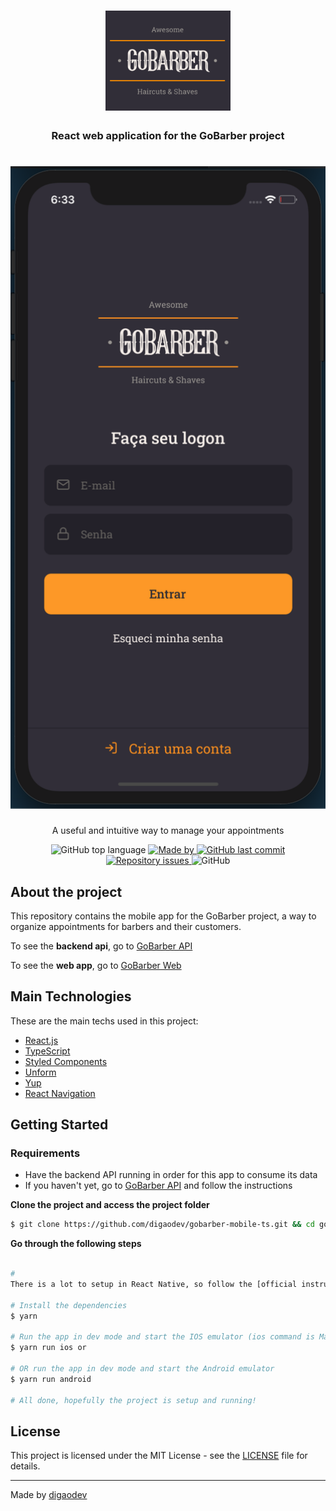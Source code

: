 <h1 align="center">
  <img alt="Logo" src="https://github.com/digaodev/gobarber-mobile-ts/blob/master/docs/logo.svg?raw=true" width="200px">
</h1>

<h3 align="center">
  React web application for the GoBarber project
</h3>

<h1 align="center">
  <img alt="Login page" src="https://github.com/digaodev/gobarber-mobile-ts/blob/master/docs/login.png?raw=true" width="600px">
</h1>

<p align="center">A useful and intuitive way to manage your appointments</p>

<p align="center">
  <img alt="GitHub top language" src="https://img.shields.io/github/languages/top/digaodev/gobarber-mobile-ts?color=%23FF9000">

  <a href="https://www.linkedin.com/in/rodrigorb/" target="_blank" rel="noopener noreferrer">
    <img alt="Made by" src="https://img.shields.io/badge/made%20by-digaodev-%23FF9000">
  </a>

  <a href="https://github.com/digaodev/gobarber-mobile-ts/commits/master">
    <img alt="GitHub last commit" src="https://img.shields.io/github/last-commit/digaodev/gobarber-mobile-ts?color=%23FF9000">
  </a>

  <a href="https://github.com/digaodev/gobarber-mobile-ts/issues">
    <img alt="Repository issues" src="https://img.shields.io/github/issues/digaodev/gobarber-mobile-ts?color=%23FF9000">
  </a>

  <img alt="GitHub" src="https://img.shields.io/github/license/digaodev/gobarber-mobile-ts?color=%23FF9000">
</p>

## About the project

This repository contains the mobile app for the GoBarber project, a way to organize appointments for barbers and their customers.

To see the **backend api**, go to [GoBarber API](https://github.com/digaodev/gobarber-backend-ts)<br />

To see the **web app**, go to [GoBarber Web](https://github.com/digaodev/gobarber-frontend-ts)

## Main Technologies

These are the main techs used in this project:

- [React.js](https://reactjs.org/)
- [TypeScript](https://www.typescriptlang.org/)
- [Styled Components](https://styled-components.com/)
- [Unform](https://unform.dev/)
- [Yup](https://github.com/jquense/yup)
- [React Navigation](https://reactnavigation.org/)

## Getting Started

### Requirements

- Have the backend API running in order for this app to consume its data
- If you haven't yet, go to [GoBarber API](https://github.com/digaodev/gobarber-backend-ts) and follow the instructions

**Clone the project and access the project folder**

```bash
$ git clone https://github.com/digaodev/gobarber-mobile-ts.git && cd gobarber-mobile-ts
```

**Go through the following steps**

```bash

#
There is a lot to setup in React Native, so follow the [official instructions](https://reactnative.dev/docs/environment-setup)  carefully for your operating system before moving on

# Install the dependencies
$ yarn

# Run the app in dev mode and start the IOS emulator (ios command is MacOS only)
$ yarn run ios or

# OR run the app in dev mode and start the Android emulator
$ yarn run android

# All done, hopefully the project is setup and running!
```

## License

This project is licensed under the MIT License - see the [LICENSE](LICENSE) file for details.

---

Made by [digaodev](https://www.linkedin.com/in/rodrigorb/)
